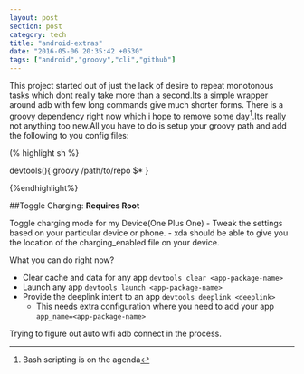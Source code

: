 ```yaml
---
layout: post
section: post
category: tech
title: "android-extras"
date: "2016-05-06 20:35:42 +0530"
tags: ["android","groovy","cli","github"]
---
```


This project started out of just the lack of desire to repeat monotonous
tasks which dont really take more than a second.Its a simple wrapper
around adb with few long commands give much shorter forms. There is a groovy
dependency right now which i hope to remove some day[^1].Its really not anything
too new.All you have to do is setup your groovy path and add the following to
you config files:


(% highlight sh %}

   devtools(){
         groovy /path/to/repo $*
   }
   
{%endhighlight%}


##Toggle Charging:
**Requires Root**

Toggle charging mode for my Device(One Plus One)
       - Tweak the settings based on your particular device or phone.
       - xda should be able to give you the location of the charging_enabled file on your device.

What you can do right now?

 - Clear cache and data for any app  `devtools clear <app-package-name>`
 - Launch any app `devtools launch <app-package-name>`
 - Provide the deeplink intent to an app `devtools deeplink <deeplink>`
   - This needs extra configuration where you need to add your app 
     `app_name=<app-package-name>`


Trying to figure out auto wifi adb connect in the process.



[^1]:Bash scripting is on the agenda

